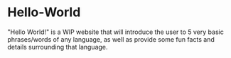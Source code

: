 # Hello-World
"Hello World!" is a WIP website that will introduce the user to 5 very basic phrases/words of any language, as well as provide some fun facts and details surrounding that language.
